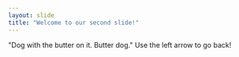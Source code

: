 ```yaml
---
layout: slide
title: "Welcome to our second slide!"
---
```

"Dog with the butter on it. Butter dog."
Use the left arrow to go back!
